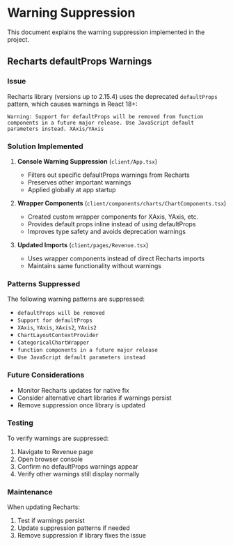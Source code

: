 # Warning Suppression

This document explains the warning suppression implemented in the project.

## Recharts defaultProps Warnings

### Issue
Recharts library (versions up to 2.15.4) uses the deprecated `defaultProps` pattern, which causes warnings in React 18+:

```
Warning: Support for defaultProps will be removed from function components in a future major release. Use JavaScript default parameters instead. XAxis/YAxis
```

### Solution Implemented

1. **Console Warning Suppression** (`client/App.tsx`)
   - Filters out specific defaultProps warnings from Recharts
   - Preserves other important warnings
   - Applied globally at app startup

2. **Wrapper Components** (`client/components/charts/ChartComponents.tsx`)
   - Created custom wrapper components for XAxis, YAxis, etc.
   - Provides default props inline instead of using defaultProps
   - Improves type safety and avoids deprecation warnings

3. **Updated Imports** (`client/pages/Revenue.tsx`)
   - Uses wrapper components instead of direct Recharts imports
   - Maintains same functionality without warnings

### Patterns Suppressed

The following warning patterns are suppressed:
- `defaultProps will be removed`
- `Support for defaultProps`
- `XAxis`, `YAxis`, `XAxis2`, `YAxis2`
- `ChartLayoutContextProvider`
- `CategoricalChartWrapper`
- `function components in a future major release`
- `Use JavaScript default parameters instead`

### Future Considerations

- Monitor Recharts updates for native fix
- Consider alternative chart libraries if warnings persist
- Remove suppression once library is updated

### Testing

To verify warnings are suppressed:
1. Navigate to Revenue page
2. Open browser console
3. Confirm no defaultProps warnings appear
4. Verify other warnings still display normally

### Maintenance

When updating Recharts:
1. Test if warnings persist
2. Update suppression patterns if needed
3. Remove suppression if library fixes the issue
